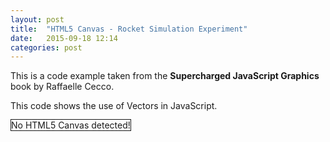 ```yaml
---
layout: post
title:  "HTML5 Canvas - Rocket Simulation Experiment"
date:   2015-09-18 12:14
categories: post
---
```

<p>This is a code example taken from the <b>Supercharged JavaScript Graphics</b> book by Raffaelle Cecco.</p>
<p>This code shows the use of Vectors in JavaScript.</p>

<canvas id = "canvas" width = "640" height = "480" style="border:1px solid"> No HTML5 Canvas detected!
</canvas>
<script src="/js/canvasExperiments/rocket.js"></script>
